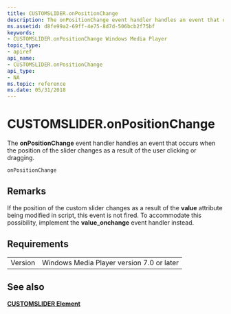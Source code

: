 ```yaml
---
title: CUSTOMSLIDER.onPositionChange
description: The onPositionChange event handler handles an event that occurs when the position of the slider changes as a result of the user clicking or dragging.
ms.assetid: d8fe99a2-69ff-4e75-8d7d-506bcb2f75bf
keywords:
- CUSTOMSLIDER.onPositionChange Windows Media Player
topic_type:
- apiref
api_name:
- CUSTOMSLIDER.onPositionChange
api_type:
- NA
ms.topic: reference
ms.date: 05/31/2018
---
```


# CUSTOMSLIDER.onPositionChange

The **onPositionChange** event handler handles an event that occurs when the position of the slider changes as a result of the user clicking or dragging.

``` syntax
onPositionChange
```

## Remarks

If the position of the custom slider changes as a result of the **value** attribute being modified in script, this event is not fired. To accommodate this possibility, implement the **value\_onchange** event handler instead.

## Requirements



|                    |                                                      |
|--------------------|------------------------------------------------------|
| Version<br/> | Windows Media Player version 7.0 or later<br/> |



## See also

<dl> <dt>

[**CUSTOMSLIDER Element**](customslider-element.md)
</dt> </dl>

 

 





